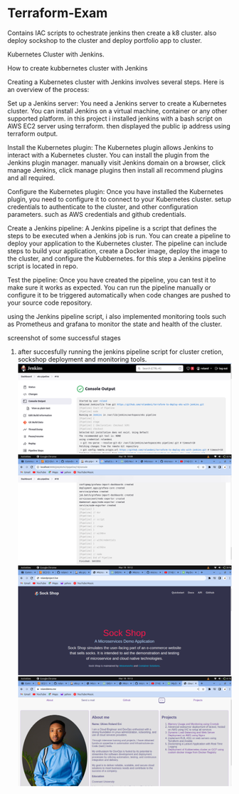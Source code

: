 # Terraform-Exam
Contains IAC scripts to ochestrate jenkins then create a k8 cluster. also deploy sockshop to the cluster and deploy portfolio app to cluster.


Kubernetes Cluster with Jenkins.


How to create kubbernetes cluster with Jenkins 

Creating a Kubernetes cluster with Jenkins involves several steps. Here is an overview of the process:

Set up a Jenkins server: You need a Jenkins server to create a Kubernetes cluster. You can install Jenkins on a virtual machine, container or any other supported platform. in this project i installed jenkins with a bash script on AWS EC2 server using terraform. then displayed the public ip address using terraform output.

Install the Kubernetes plugin: The Kubernetes plugin allows Jenkins to interact with a Kubernetes cluster. You can install the plugin from the Jenkins plugin manager. manually visit Jenkins domain on a browser, click manage Jenkins, click manage plugins then install all recommend plugins and all required.

Configure the Kubernetes plugin: Once you have installed the Kubernetes plugin, you need to configure it to connect to your Kubernetes cluster. setup credentials to authenticate to the cluster, and other configuration parameters. such as AWS credentials and github credentials.

Create a Jenkins pipeline: A Jenkins pipeline is a script that defines the steps to be executed when a Jenkins job is run. You can create a pipeline to deploy your application to the Kubernetes cluster. The pipeline can include steps to build your application, create a Docker image, deploy the image to the cluster, and configure the Kubbernetes. for this step a Jenkins pipeline script is located in repo.

Test the pipeline: Once you have created the pipeline, you can test it to make sure it works as expected. You can run the pipeline manually or configure it to be triggered automatically when code changes are pushed to your source code repository.

using the Jenkins pipeline script, i also implemented monitoring tools such as Prometheus and grafana to monitor the state and health of the cluster.

screenshot of some successful stages
1. after succesfully running the jenkins pipeline script for cluster cretion, sockshop deployment and monitoring tools.
![jenkins](images/image1.png)
![jenkins](images/image2.png)
![jenkins](images/image3.png)
![jenkins](images/image4.png)

